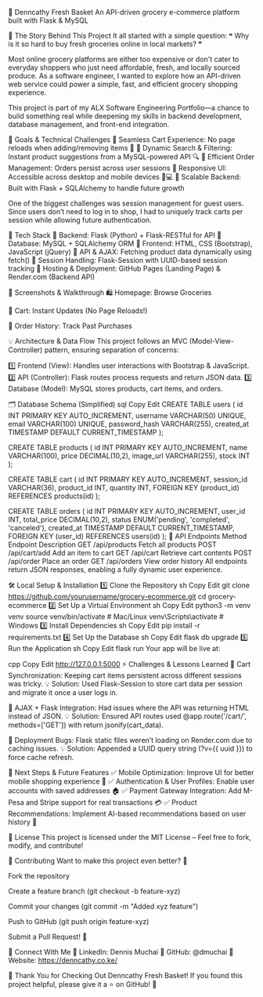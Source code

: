 🛒 Denncathy Fresh Basket
An API-driven grocery e-commerce platform built with Flask & MySQL

📌 The Story Behind This Project
It all started with a simple question:
❝ Why is it so hard to buy fresh groceries online in local markets? ❞

Most online grocery platforms are either too expensive or don't cater to everyday shoppers who just need affordable, fresh, and locally sourced produce. As a software engineer, I wanted to explore how an API-driven web service could power a simple, fast, and efficient grocery shopping experience.

This project is part of my ALX Software Engineering Portfolio—a chance to build something real while deepening my skills in backend development, database management, and front-end integration.

🎯 Goals & Technical Challenges
🔹 Seamless Cart Experience: No page reloads when adding/removing items 🛒
🔹 Dynamic Search & Filtering: Instant product suggestions from a MySQL-powered API 🔍
🔹 Efficient Order Management: Orders persist across user sessions
🔹 Responsive UI: Accessible across desktop and mobile devices 📱💻
🔹 Scalable Backend: Built with Flask + SQLAlchemy to handle future growth

One of the biggest challenges was session management for guest users. Since users don’t need to log in to shop, I had to uniquely track carts per session while allowing future authentication.

🚀 Tech Stack
🔹 Backend: Flask (Python) + Flask-RESTful for API
🔹 Database: MySQL + SQLAlchemy ORM
🔹 Frontend: HTML, CSS (Bootstrap), JavaScript (jQuery)
🔹 API & AJAX: Fetching product data dynamically using fetch()
🔹 Session Handling: Flask-Session with UUID-based session tracking
🔹 Hosting & Deployment: GitHub Pages (Landing Page) & Render.com (Backend API)

📸 Screenshots & Walkthrough
🛍️ Homepage: Browse Groceries

🛒 Cart: Instant Updates (No Page Reloads!)

📝 Order History: Track Past Purchases

💡 Architecture & Data Flow
This project follows an MVC (Model-View-Controller) pattern, ensuring separation of concerns:

1️⃣ Frontend (View): Handles user interactions with Bootstrap & JavaScript.
2️⃣ API (Controller): Flask routes process requests and return JSON data.
3️⃣ Database (Model): MySQL stores products, cart items, and orders.

🗂️ Database Schema (Simplified)
sql
Copy
Edit
CREATE TABLE users (
    id INT PRIMARY KEY AUTO_INCREMENT,
    username VARCHAR(50) UNIQUE,
    email VARCHAR(100) UNIQUE,
    password_hash VARCHAR(255),
    created_at TIMESTAMP DEFAULT CURRENT_TIMESTAMP
);

CREATE TABLE products (
    id INT PRIMARY KEY AUTO_INCREMENT,
    name VARCHAR(100),
    price DECIMAL(10,2),
    image_url VARCHAR(255),
    stock INT
);

CREATE TABLE cart (
    id INT PRIMARY KEY AUTO_INCREMENT,
    session_id VARCHAR(36),
    product_id INT,
    quantity INT,
    FOREIGN KEY (product_id) REFERENCES products(id)
);

CREATE TABLE orders (
    id INT PRIMARY KEY AUTO_INCREMENT,
    user_id INT,
    total_price DECIMAL(10,2),
    status ENUM('pending', 'completed', 'canceled'),
    created_at TIMESTAMP DEFAULT CURRENT_TIMESTAMP,
    FOREIGN KEY (user_id) REFERENCES users(id)
);
🔄 API Endpoints
Method	Endpoint	Description
GET	/api/products	Fetch all products
POST	/api/cart/add	Add an item to cart
GET	/api/cart	Retrieve cart contents
POST	/api/order	Place an order
GET	/api/orders	View order history
All endpoints return JSON responses, enabling a fully dynamic user experience.

🛠️ Local Setup & Installation
1️⃣ Clone the Repository
sh
Copy
Edit
git clone https://github.com/yourusername/grocery-ecommerce.git
cd grocery-ecommerce
2️⃣ Set Up a Virtual Environment
sh
Copy
Edit
python3 -m venv venv
source venv/bin/activate  # Mac/Linux
venv\Scripts\activate  # Windows
3️⃣ Install Dependencies
sh
Copy
Edit
pip install -r requirements.txt
4️⃣ Set Up the Database
sh
Copy
Edit
flask db upgrade
5️⃣ Run the Application
sh
Copy
Edit
flask run
Your app will be live at:

cpp
Copy
Edit
http://127.0.0.1:5000
⚡ Challenges & Lessons Learned
🚧 Cart Synchronization: Keeping cart items persistent across different sessions was tricky.
💡 Solution: Used Flask-Session to store cart data per session and migrate it once a user logs in.

🚧 AJAX + Flask Integration: Had issues where the API was returning HTML instead of JSON.
💡 Solution: Ensured API routes used @app.route('/cart/', methods=['GET']) with return jsonify(cart_data).

🚧 Deployment Bugs: Flask static files weren’t loading on Render.com due to caching issues.
💡 Solution: Appended a UUID query string (?v={{ uuid }}) to force cache refresh.

🎯 Next Steps & Future Features
✅ Mobile Optimization: Improve UI for better mobile shopping experience 📱
✅ Authentication & User Profiles: Enable user accounts with saved addresses 🏠
✅ Payment Gateway Integration: Add M-Pesa and Stripe support for real transactions 💳
✅ Product Recommendations: Implement AI-based recommendations based on user history 🤖

📜 License
This project is licensed under the MIT License – Feel free to fork, modify, and contribute!

🤝 Contributing
Want to make this project even better? 🎉

Fork the repository

Create a feature branch (git checkout -b feature-xyz)

Commit your changes (git commit -m "Added xyz feature")

Push to GitHub (git push origin feature-xyz)

Submit a Pull Request! 🚀

📢 Connect With Me
💼 LinkedIn: Dennis Muchai
📂 GitHub: @dmuchai
📝 Website: https://denncathy.co.ke/

🎉 Thank You for Checking Out Denncathy Fresh Basket!
If you found this project helpful, please give it a ⭐ on GitHub! 🚀
